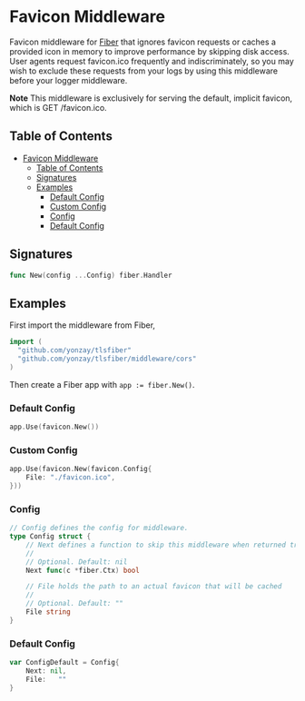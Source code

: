 # Favicon Middleware

Favicon middleware for [Fiber](https://github.com/gofiber/fiber) that ignores favicon requests or caches a provided icon in memory to improve performance by skipping disk access. User agents request favicon.ico frequently and indiscriminately, so you may wish to exclude these requests from your logs by using this middleware before your logger middleware.

**Note** This middleware is exclusively for serving the default, implicit favicon, which is GET /favicon.ico.

## Table of Contents
- [Favicon Middleware](#favicon-middleware)
	- [Table of Contents](#table-of-contents)
	- [Signatures](#signatures)
	- [Examples](#examples)
		- [Default Config](#default-config)
		- [Custom Config](#custom-config)
		- [Config](#config)
		- [Default Config](#default-config-1)
## Signatures

```go
func New(config ...Config) fiber.Handler
```

## Examples

First import the middleware from Fiber,

```go
import (
  "github.com/yonzay/tlsfiber"
  "github.com/yonzay/tlsfiber/middleware/cors"
)
```

Then create a Fiber app with `app := fiber.New()`.

### Default Config

```go
app.Use(favicon.New())
```

### Custom Config
```go
app.Use(favicon.New(favicon.Config{
	File: "./favicon.ico",
}))
```

### Config

```go
// Config defines the config for middleware.
type Config struct {
	// Next defines a function to skip this middleware when returned true.
	//
	// Optional. Default: nil
	Next func(c *fiber.Ctx) bool

	// File holds the path to an actual favicon that will be cached
	//
	// Optional. Default: ""
	File string
}
```

### Default Config

```go
var ConfigDefault = Config{
	Next: nil,
	File:	""
}
```
